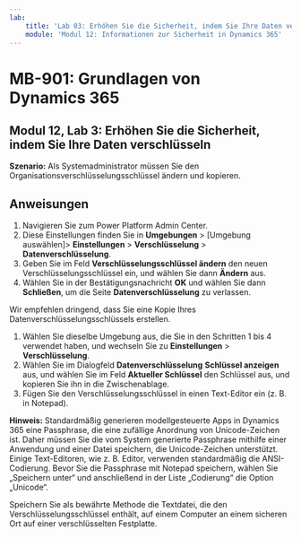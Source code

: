 ```yaml
---
lab:
    title: 'Lab 03: Erhöhen Sie die Sicherheit, indem Sie Ihre Daten verschlüsseln'
    module: 'Modul 12: Informationen zur Sicherheit in Dynamics 365'
---
```


# MB-901: Grundlagen von Dynamics 365
## Modul 12, Lab 3: Erhöhen Sie die Sicherheit, indem Sie Ihre Daten verschlüsseln

**Szenario:** Als Systemadministrator müssen Sie den Organisationsverschlüsselungsschlüssel ändern und kopieren.

## Anweisungen

1. Navigieren Sie zum Power Platform Admin Center.  
1. Diese Einstellungen finden Sie in **Umgebungen** > [Umgebung auswählen]> **Einstellungen** > **Verschlüsselung** > **Datenverschlüsselung**.
1. Geben Sie im Feld **Verschlüsselungsschlüssel ändern** den neuen Verschlüsselungsschlüssel ein, und wählen Sie dann **Ändern** aus.
1. Wählen Sie in der Bestätigungsnachricht **OK** und wählen Sie dann **Schließen**, um die Seite **Datenverschlüsselung** zu verlassen.

Wir empfehlen dringend, dass Sie eine Kopie Ihres Datenverschlüsselungsschlüssels erstellen.

1. Wählen Sie dieselbe Umgebung aus, die Sie in den Schritten 1 bis 4 verwendet haben, und wechseln Sie zu **Einstellungen** > **Verschlüsselung**.
1. Wählen Sie im Dialogfeld **Datenverschlüsselung** **Schlüssel anzeigen** aus, und wählen Sie im Feld **Aktueller Schlüssel** den Schlüssel aus, und kopieren Sie ihn in die Zwischenablage.
1. Fügen Sie den Verschlüsselungsschlüssel in einen Text-Editor ein (z. B. in Notepad).

**Hinweis:** Standardmäßig generieren modellgesteuerte Apps in Dynamics 365 eine Passphrase, die eine zufällige Anordnung von Unicode-Zeichen ist. Daher müssen Sie die vom System generierte Passphrase mithilfe einer Anwendung und einer Datei speichern, die Unicode-Zeichen unterstützt. Einige Text-Editoren, wie z. B. Editor, verwenden standardmäßig die ANSI-Codierung. Bevor Sie die Passphrase mit Notepad speichern, wählen Sie „Speichern unter“ und anschließend in der Liste „Codierung“ die Option „Unicode“.

Speichern Sie als bewährte Methode die Textdatei, die den Verschlüsselungsschlüssel enthält, auf einem Computer an einem sicheren Ort auf einer verschlüsselten Festplatte.
